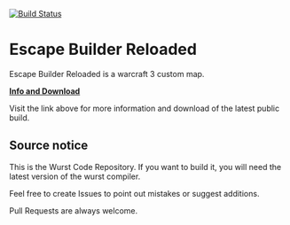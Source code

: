 [![Build Status](http://peeeq.de/hudson/job/EBR/badge/icon)](http://peeeq.de/hudson/job/EBR/) 
# Escape Builder Reloaded
Escape Builder Reloaded is a warcraft 3 custom map.

[**Info and Download**](https://www.hiveworkshop.com/threads/escape-builder-r-0-89n.184964/)

Visit the link above for more information and download of the latest public build.

## Source notice

This is the Wurst Code Repository. If you want to build it, you will need the latest version of the wurst compiler.

Feel free to create Issues to point out mistakes or suggest additions.

Pull Requests are always welcome.
